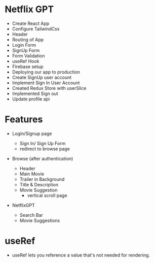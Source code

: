 # Netflix GPT

- Create React App
- Configure TailwindCss
- Header
- Routing of App
- Login Form
- SignUp Form
- Form Validation
- useRef Hook
- Firebase setup
- Deploying our app to production
- Create SignUp user account
- Implement Sign In User Account
- Created Redux Store with userSlice
- Implemented Sign out
- Update profile api

# Features

- Login/Signup page
  - Sign In/ Sign Up Form
  - redirect to browse page
- Browse (after authentication)

  - Header
  - Main Movie
  - Trailer in Background
  - Title & Description
  - Movie Suggestion
    - vertical scroll page

- NetflixGPT
  - Search Bar
  - Movie Suggestions

# useRef

- useRef lets you reference a value that's not needed for rendering.
